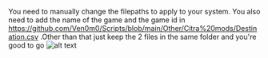 You need to manually change the filepaths to apply to your system. You also need to add the name of the game and the game id in https://github.com/Ven0m0/Scripts/blob/main/Other/Citra%20mods/Destination.csv .Other than that just keep the 2 files in the same folder and you're good to go
![alt text](https://github.com/Ven0m0/Scripts/blob/main/Other/Citra%20mods/Citra%20Mod%20Manager.png)
